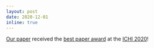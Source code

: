 ```yaml
---
layout: post
date: 2020-12-01
inline: true
---
```


[Our paper](https://ieeexplore.ieee.org/document/9374397/) received the [best paper award](/assets/img/ichi2020_best.png) at the [ICHI 2020](https://ichi2020.de)!
